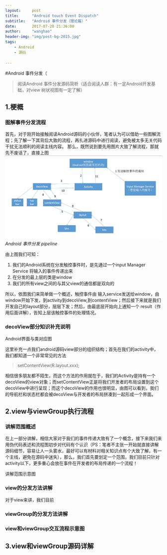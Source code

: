 ```yaml
---
layout:     post
title:      "Android touch Event Dispatch"
subtitle:   "Android 事件分发（理论篇）"
date:       2017-07-20 21:36:00
author:     "wanghao"
header-img: "img/post-bg-2015.jpg"
tags:
    - Android
    - 源码
    
---
```


#Android 事件分发（

> 阅读Android 事件分发源码简析（适合阅读人群：有一定Android开发基础，对view 树状视图有一定了解）


## 1.梗概

### 图解事件分发流程

首先，对于刚开始接触阅读Android源码的小伙伴，笔者认为可以借助一些图解流程；先了解一下其背后大致的流程，再扎进源码中进行阅读，避免被太多无关代码干扰无法顺利的阅读主线内容。
那么，既然说到要先用图片大致了解流程，那就先不废话了，直接上图
![Android 事件分发 pipeline](/img/in-post/post-touch-event-dispatch/event-handing-pipeline.jpg)
*Android 事件分发 pipeline*

由上图我们可知：
1. 我们的Android系统在分发触控事件时，是先通过一个input Manager Service 将输入的事件传递出来
2. 在分发的最上层的类是window
3. 我们的所有view之间的与其父view的通信都是双向的

所以，依图我们来简单做一个概述，触控事件由 输入service发送给window，由window开始下发，到activity到decoView,到contentView；然后接下来就是我们开发自己的layout部分，层层下发；然后，由最底层开始向上通知一个 result（作用后面详解），告知上层该触控事件的处理情况。

### decoView部分知识补充说明

Android界面与类对应图

这里补充一点我们android源码view部分的组织结构；首先在我们的activity中，我们都知道一个非常常见的方法

>setContentView(R.layout.xxx);

相信很多朋友都不陌生，而这个方法的作用就在于，我们的Activity是持有一个decoView的view对象；而setContentView正是将我们开发者的布局设置到这个decoView中进行呈现；而这个decoView的作用也很明显，由图可以看到，我们的导航栏和状态栏都会被decoView与开发者的布局拼凑到一起形成一个界面。

## 2.view与viewGroup执行流程

### 讲解范围概述
在上一部分讲解，相信大家对于我们的事件传递大致有了一个概念，接下来我们来用伪代码表述和流程图初步对代码有个认识（PS：笔者不主张一开始就直接讲解源码细节，容易让人一头雾水，最好可以有材料对相关知识点有个大致了解，有一个主线，避免在源码中迷失），那么，我们首先要划定一个范围，我们目前只针对 activity以下，更多重心会放在事件在开发者的布局传递的一个流程！

讲解范围示意图

### view的分发方法讲解
对于view来讲，我们目前

### viewGroup的分发方法讲解

### view和viewGroup交互流程示意图

## 3.view和viewGroup源码详解
